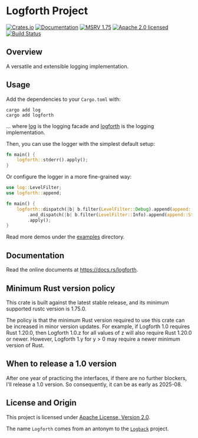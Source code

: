 # Logforth Project

[![Crates.io][crates-badge]][crates-url]
[![Documentation][docs-badge]][docs-url]
[![MSRV 1.75][msrv-badge]](https://www.whatrustisit.com)
[![Apache 2.0 licensed][license-badge]][license-url]
[![Build Status][actions-badge]][actions-url]

[crates-badge]: https://img.shields.io/crates/v/logforth.svg
[crates-url]: https://crates.io/crates/logforth
[docs-badge]: https://docs.rs/logforth/badge.svg
[msrv-badge]: https://img.shields.io/badge/MSRV-1.75-green?logo=rust
[docs-url]: https://docs.rs/logforth
[license-badge]: https://img.shields.io/crates/l/logforth
[license-url]: LICENSE
[actions-badge]: https://github.com/fast/logforth/workflows/CI/badge.svg
[actions-url]:https://github.com/fast/logforth/actions?query=workflow%3ACI

## Overview

A versatile and extensible logging implementation.

## Usage

Add the dependencies to your `Cargo.toml` with:

```shell
cargo add log
cargo add logforth
```

... where [log](https://crates.io/crates/log) is the logging facade and [logforth](https://crates.io/crates/logforth) is the logging implementation.

Then, you can use the logger with the simplest default setup:

```rust
fn main() {
    logforth::stderr().apply();
}
```

Or configure the logger in a more fine-grained way:

```rust
use log::LevelFilter;
use logforth::append;

fn main() {
    logforth::dispatch(|b| b.filter(LevelFilter::Debug).append(append::Stderr::default()))
        .and_dispatch(|b| b.filter(LevelFilter::Info).append(append::Stdout::default()))
        .apply();
}
```

Read more demos under the [examples](examples) directory.

## Documentation

Read the online documents at https://docs.rs/logforth.

## Minimum Rust version policy

This crate is built against the latest stable release, and its minimum supported rustc version is 1.75.0.

The policy is that the minimum Rust version required to use this crate can be increased in minor version updates. For example, if Logforth 1.0 requires Rust 1.20.0, then Logforth 1.0.z for all values of z will also require Rust 1.20.0 or newer. However, Logforth 1.y for y > 0 may require a newer minimum version of Rust.

## When to release a 1.0 version

After one year of practicing the interfaces, if there are no further blockers, I'll release a 1.0 version. So consequently, it can be as early as 2025-08.

## License and Origin

This project is licensed under [Apache License, Version 2.0](LICENSE).

The name `Logforth` comes from an antonym to the [`Logback`](https://logback.qos.ch/) project.
